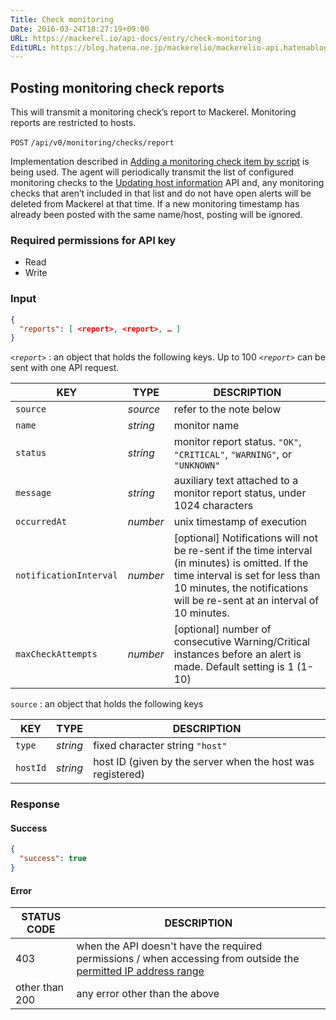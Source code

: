 ```yaml
---
Title: Check monitoring
Date: 2016-03-24T18:27:19+09:00
URL: https://mackerel.io/api-docs/entry/check-monitoring
EditURL: https://blog.hatena.ne.jp/mackerelio/mackerelio-api.hatenablog.mackerel.io/atom/entry/10328537792368374608
---
```


<h2 id="post">Posting monitoring check reports</h2>

This will transmit a monitoring check’s report to Mackerel. Monitoring reports are restricted to hosts.

<p class="type-post">
  <code>POST</code>
  <code>/api/v0/monitoring/checks/report</code>
</p>

Implementation described in [Adding a monitoring check item by script](https://mackerel.io/docs/entry/custom-checks) is being used. The agent will periodically transmit the list of configured monitoring checks to the [Updating host information](/api-docs/entry/hosts#update-information) API and, any monitoring checks that aren’t included in that list and do not have open alerts will be deleted from Mackerel at that time.
If a new monitoring timestamp has already been posted with the same name/host, posting will be ignored.


### Required permissions for API key

<ul class="api-key">
  <li class="label-read">Read</li>
  <li class="label-write">Write</li>
</ul>

### Input

```json
{
  "reports": [ <report>, <report>, … ]
}
```

<i>`<report>`</i> : an object that holds the following keys. Up to 100 <i>`<report>`</i> can be sent with one API request.

| KEY          | TYPE     | DESCRIPTION                      |
| ------------ | -------- | -------------------------------- |
| `source`     | *source* | refer to the note below          |
| `name`       | *string* | monitor name                     |
| `status`     | *string* | monitor report status. `"OK"`, `"CRITICAL"`, `"WARNING"`, or `"UNKNOWN"`  |
| `message`    | *string* | auxiliary text attached to a monitor report status, under 1024 characters |
| `occurredAt` | *number* | unix timestamp of execution |
| `notificationInterval` | *number* | [optional] Notifications will not be re-sent if the time interval (in minutes) is omitted. If the time interval is set for less than 10 minutes, the notifications will be re-sent at an interval of 10 minutes. |
| `maxCheckAttempts` | *number* | [optional] number of consecutive Warning/Critical instances before an alert is made. Default setting is 1 (1-10) |


`source` : an object that holds the following keys

| KEY          | TYPE     | DESCRIPTION                      |
| ------------ | -------- | -------------------------------- |
| `type`       | *string* | fixed character string `"host"`                     |
| `hostId`     | *string* | host ID (given by the server when the host was registered) |

### Response

#### Success

```json
{
  "success": true
}
```

#### Error

<table class="default api-error-table">
  <thead>
    <tr>
      <th class="status-code">STATUS CODE</th>
      <th class="description">DESCRIPTION</th>
    </tr>
  </thead>
  <tbody>
    <tr>
      <td>403</td>
      <td>when the API doesn't have the required permissions / when accessing from outside the <a href="https://mackerel.io/docs/entry/faq/organization/ip-restriction" target="_blank">permitted IP address range</a></td>
    </tr>
    <tr>
      <td>other than 200</td>
      <td>any error other than the above</td>
    </tr>
  </tbody>
</table>
